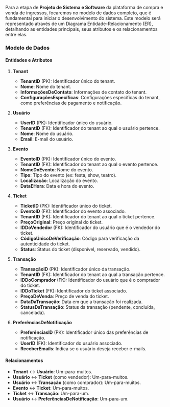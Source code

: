 Para a etapa de **Projeto de Sistema e Software** da plataforma de compra e venda de ingressos, focaremos no modelo de dados completo, que é fundamental para iniciar o desenvolvimento do sistema. Este modelo será representado através de um Diagrama Entidade-Relacionamento (ER), detalhando as entidades principais, seus atributos e os relacionamentos entre elas.

### Modelo de Dados

#### Entidades e Atributos

1. **Tenant**
   - **TenantID** (PK): Identificador único do tenant.
   - **Nome**: Nome do tenant.
   - **InformaçõesDeContato**: Informações de contato do tenant.
   - **ConfiguraçõesEspecíficas**: Configurações específicas do tenant, como preferências de pagamento e notificação.

2. **Usuário**
   - **UserID** (PK): Identificador único do usuário.
   - **TenantID** (FK): Identificador do tenant ao qual o usuário pertence.
   - **Nome**: Nome do usuário.
   - **Email**: E-mail do usuário.

3. **Evento**
   - **EventoID** (PK): Identificador único do evento.
   - **TenantID** (FK): Identificador do tenant ao qual o evento pertence.
   - **NomeDoEvento**: Nome do evento.
   - **Tipo**: Tipo do evento (ex: festa, show, teatro).
   - **Localização**: Localização do evento.
   - **DataEHora**: Data e hora do evento.

4. **Ticket**
   - **TicketID** (PK): Identificador único do ticket.
   - **EventoID** (FK): Identificador do evento associado.
   - **TenantID** (FK): Identificador do tenant ao qual o ticket pertence.
   - **PreçoOriginal**: Preço original do ticket.
   - **IDDoVendedor** (FK): Identificador do usuário que é o vendedor do ticket.
   - **CódigoÚnicoDeVerificação**: Código para verificação da autenticidade do ticket.
   - **Status**: Status do ticket (disponível, reservado, vendido).

5. **Transação**
   - **TransaçãoID** (PK): Identificador único da transação.
   - **TenantID** (FK): Identificador do tenant ao qual a transação pertence.
   - **IDDoComprador** (FK): Identificador do usuário que é o comprador do ticket.
   - **IDDoTicket** (FK): Identificador do ticket associado.
   - **PreçoDeVenda**: Preço de venda do ticket.
   - **DataDaTransação**: Data em que a transação foi realizada.
   - **StatusDaTransação**: Status da transação (pendente, concluída, cancelada).

6. **PreferênciasDeNotificação**
   - **PreferênciasID** (PK): Identificador único das preferências de notificação.
   - **UserID** (FK): Identificador do usuário associado.
   - **ReceberEmails**: Indica se o usuário deseja receber e-mails.

#### Relacionamentos

- **Tenant** ↔ **Usuário**: Um-para-muitos.
- **Usuário** ↔ **Ticket** (como vendedor): Um-para-muitos.
- **Usuário** ↔ **Transação** (como comprador): Um-para-muitos.
- **Evento** ↔ **Ticket**: Um-para-muitos.
- **Ticket** ↔ **Transação**: Um-para-um.
- **Usuário** ↔ **PreferênciasDeNotificação**: Um-para-um.
